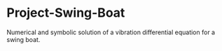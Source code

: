 # Project-Swing-Boat
Numerical and symbolic solution of a vibration differential equation for a swing boat.
